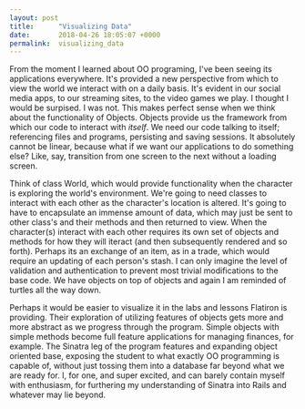 ```yaml
---
layout: post
title:      "Visualizing Data"
date:       2018-04-26 18:05:07 +0000
permalink:  visualizing_data
---
```



From the moment I learned about OO programing, I've been seeing its applications everywhere. It's provided a new perspective from which to view the world we interact with on a daily basis. It's evident in our social media apps, to our streaming sites, to the video games we play. I thought I would be surpised. I was not. This makes perfect sense when we think about the functionality  of Objects. Objects provide us the framework from which our code to interact with *itself*. We need our code talking to itself; referencing files and programs, persisting and saving sessions. It absolutely cannot be linear, because what if we want our applications to do something else? Like, say, transition from one screen to the next without a loading screen.

Think of class World, which would provide functionality when the character is exploring the world's environment. We're going to need classes to interact with each other as the character's location is altered. It's going to have to encapsulate an immense amount of data, which may just be sent to other class's and their methods and then returned to view. When the character(s) interact with each other requires its own set of objects and methods for how they will iteract (and then subsequently rendered and so forth). Perhaps its an exchange of an item, as in a trade, which would require an updating of each person's stash. I can only imagine the level of validation and authentication to prevent most trivial modifications to the base code. We have objects on top of objects and again I am reminded of turtles all the way down. 

Perhaps it would be easier to visualize it in the labs and lessons Flatiron is providing. Their exploration of utilizing features of objects gets more and more abstract as we progress through the program. Simple objects with simple methods become full feature applications for managing finances, for example. The Sinatra leg of the program features and expanding object oriented base, exposing the student to what exactly OO programming is capable of, without just tossing them into a database far beyond what we are ready for. I, for one, and super excited, and can barely contain myself with enthusiasm, for furthering my understanding of Sinatra into Rails and whatever may lie beyond. 
